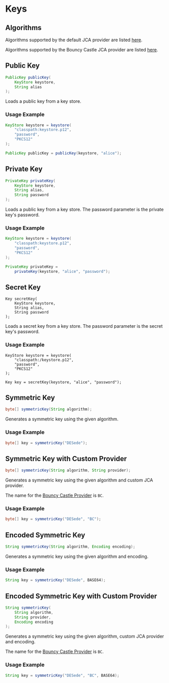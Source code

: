 # Keys

## Algorithms

Algorithms supported by the default JCA provider are listed [here](https://docs.oracle.com/javase/10/docs/specs/security/standard-names.html#keygenerator-algorithms).

Algorithms supported by the Bouncy Castle JCA provider are listed [here](https://www.bouncycastle.org/specifications.html).

## Public Key

```java
PublicKey publicKey(
    KeyStore keystore, 
    String alias
);
```

 Loads a public key from a key store.

### Usage Example

```java
KeyStore keystore = keystore(
    "classpath:keystore.p12", 
    "password", 
    "PKCS12"
);

PublicKey publicKey = publicKey(keystore, "alice");
```

##  Private Key

```java
PrivateKey privateKey(
    KeyStore keystore, 
    String alias, 
    String password
);
```

 Loads a public key from a key store. The password parameter is the private key's password.

### Usage Example

```java
KeyStore keystore = keystore(
    "classpath:keystore.p12", 
    "password", 
    "PKCS12"
);

PrivateKey privateKey = 
    privateKey(keystore, "alice", "password");
```

##  Secret Key

```text
Key secretKey(
    KeyStore keystore, 
    String alias, 
    String password
);
```

 Loads a secret key from a key store. The password parameter is the secret key's password.

### Usage Example

```text
KeyStore keystore = keystore(
    "classpath:/keystore.p12", 
    "password", 
    "PKCS12"
);

Key key = secretKey(keystore, "alice", "password");
```

## Symmetric Key

```java
byte[] symmetricKey(String algorithm);
```

 Generates a symmetric key using the given algorithm.

### Usage Example

```java
byte[] key = symmetricKey("DESede");
```

##  Symmetric Key with Custom Provider

```java
byte[] symmetricKey(String algorithm, String provider);
```

 Generates a symmetric key using the given algorithm and custom JCA provider.

The name for the [Bouncy Castle Provider](https://www.bouncycastle.org/java.html) is `BC`.

### Usage Example

```java
byte[] key = symmetricKey("DESede", "BC");
```

## Encoded Symmetric Key

```java
String symmetricKey(String algorithm, Encoding encoding);
```

 Generates a symmetric key using the given algorithm and encoding.

### Usage Example

```java
String key = symmetricKey("DESede", BASE64);
```

##  Encoded Symmetric Key with Custom Provider

```java
String symmetricKey(
    String algorithm, 
    String provider, 
    Encoding encoding
);
```

 Generates a symmetric key using the given algorithm, custom JCA provider and encoding.

The name for the [Bouncy Castle Provider](https://www.bouncycastle.org/java.html) is `BC`.

### Usage Example

```java
String key = symmetricKey("DESede", "BC", BASE64);
```

 

